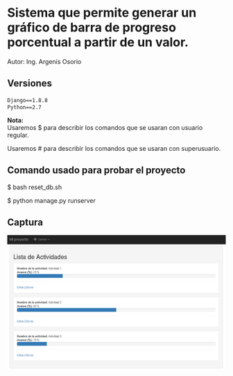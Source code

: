 # Sistema que permite generar un gráfico de barra de progreso porcentual a partir de un valor.

Autor: Ing. Argenis Osorio

## Versiones
```
Django==1.8.8
Python==2.7
```

<b>Nota:</b>
<br />
Usaremos $ para describir los comandos que se usaran con usuario regular.

Usaremos # para describir los comandos que se usaran con superusuario. 

## Comando usado para probar el proyecto

$ bash reset_db.sh

$ python manage.py runserver

## Captura
![captura-1.png](captura-1.png "captura-1.png")
